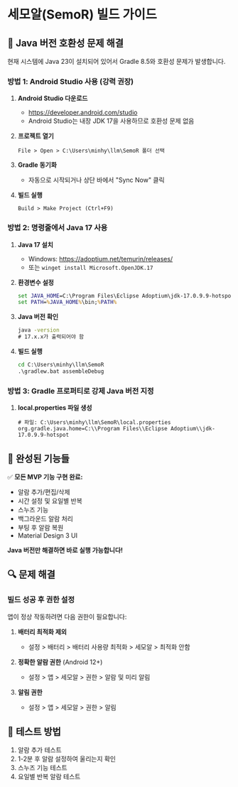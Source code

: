 # 세모알(SemoR) 빌드 가이드

## 🚨 Java 버전 호환성 문제 해결

현재 시스템에 Java 23이 설치되어 있어서 Gradle 8.5와 호환성 문제가 발생합니다.

### 방법 1: Android Studio 사용 (강력 권장)

1. **Android Studio 다운로드**
   - https://developer.android.com/studio
   - Android Studio는 내장 JDK 17을 사용하므로 호환성 문제 없음

2. **프로젝트 열기**
   ```
   File > Open > C:\Users\minhy\llm\SemoR 폴더 선택
   ```

3. **Gradle 동기화**
   - 자동으로 시작되거나 상단 바에서 "Sync Now" 클릭

4. **빌드 실행**
   ```
   Build > Make Project (Ctrl+F9)
   ```

### 방법 2: 명령줄에서 Java 17 사용

1. **Java 17 설치**
   - Windows: https://adoptium.net/temurin/releases/
   - 또는 `winget install Microsoft.OpenJDK.17`

2. **환경변수 설정**
   ```cmd
   set JAVA_HOME=C:\Program Files\Eclipse Adoptium\jdk-17.0.9.9-hotspot
   set PATH=%JAVA_HOME%\bin;%PATH%
   ```

3. **Java 버전 확인**
   ```cmd
   java -version
   # 17.x.x가 출력되어야 함
   ```

4. **빌드 실행**
   ```cmd
   cd C:\Users\minhy\llm\SemoR
   .\gradlew.bat assembleDebug
   ```

### 방법 3: Gradle 프로퍼티로 강제 Java 버전 지정

1. **local.properties 파일 생성**
   ```
   # 파일: C:\Users\minhy\llm\SemoR\local.properties
   org.gradle.java.home=C:\\Program Files\\Eclipse Adoptium\\jdk-17.0.9.9-hotspot
   ```

## 🎯 완성된 기능들

✅ **모든 MVP 기능 구현 완료:**
- 알람 추가/편집/삭제
- 시간 설정 및 요일별 반복
- 스누즈 기능
- 백그라운드 알람 처리
- 부팅 후 알람 복원
- Material Design 3 UI

**Java 버전만 해결하면 바로 실행 가능합니다!**

## 🔍 문제 해결

### 빌드 성공 후 권한 설정
앱이 정상 작동하려면 다음 권한이 필요합니다:

1. **배터리 최적화 제외**
   - 설정 > 배터리 > 배터리 사용량 최적화 > 세모알 > 최적화 안함

2. **정확한 알람 권한** (Android 12+)
   - 설정 > 앱 > 세모알 > 권한 > 알람 및 미리 알림

3. **알림 권한**
   - 설정 > 앱 > 세모알 > 권한 > 알림

## 📱 테스트 방법

1. 알람 추가 테스트
2. 1-2분 후 알람 설정하여 울리는지 확인
3. 스누즈 기능 테스트
4. 요일별 반복 알람 테스트